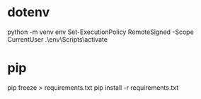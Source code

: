 # dotenv
python -m venv env
Set-ExecutionPolicy RemoteSigned -Scope CurrentUser
.\env\Scripts\activate

# pip
pip freeze > requirements.txt
pip install -r requirements.txt
